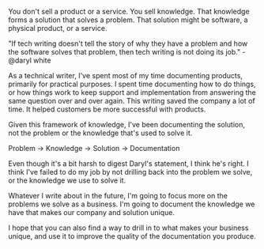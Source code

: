 You don't sell a product or a service. You sell knowledge. That knowledge forms a solution that solves a problem. That solution might be software, a physical product, or a service.

"If tech writing doesn't tell the story of why they have a problem and how the software solves that problem, then tech writing is not doing its job." - @daryl white

As a technical writer, I've spent most of my time documenting products, primarily for practical purposes. I spent time documenting how to do things, or how things work to keep support and implementation from answering the same question over and over again. This writing saved the company a lot of time. It helped customers be more successful with products.

Given this framework of knowledge, I've been documenting the solution, not the problem or the knowledge that's used to solve it.

Problem -> Knowledge -> Solution -> Documentation

Even though it's a bit harsh to digest Daryl's statement, I think he's right. I think I've failed to do my job by not drilling back into the problem we solve, or the knowledge we use to solve it.

Whatever I write about in the future, I'm going to focus more on the problems we solve as a business. I'm going to document the knowledge we have that makes our company and solution unique.

I hope that you can also find a way to drill in to what makes your business unique, and use it to improve the quality of the documentation you produce.